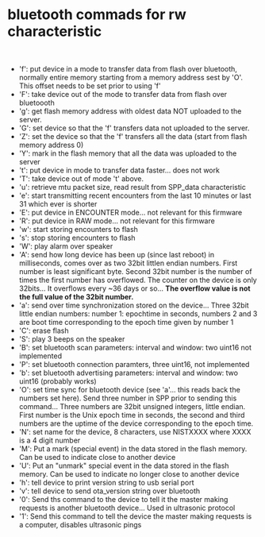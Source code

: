 # bluetooth commads for rw characteristic
​
- 'f': put device in a mode to transfer data from flash over bluetooth, normally entire memory starting from a memory address sest by 'O'.   This offset needs to be set prior to using 'f'
- 'F': take device out of the mode to transfer data from flash over bluetoooth
- 'g': get flash memory address with oldest data NOT uploaded to the server.
- 'G': set device so that the 'f' transfers data not uploaded to the server.
- 'Z': set the device so that the 'f' transfers all the data (start from flash memory address 0)
- 'Y': mark in the flash memory that all the data was uploaded to the server
- 't': put device in mode to transfer data faster... does not work
- 'T': take device out of mode 't' above.
- 'u': retrieve mtu packet size, read result from SPP_data characteristic
- 'e': start transmitting recent encounters from the last 10 minutes or last 31 which ever is shorter
- 'E': put device in ENCOUNTER mode... not relevant for this firmware
- 'R': put device in RAW mode... not relevant for this firmware
​
- 'w': start storing encounters to flash
- 's': stop storing encounters to flash
​
- 'W': play alarm over speaker
​
- 'A': send how long device has been up (since last reboot) in milliseconds, comes over as two 32bit littlen endian numbers.   First number is least significant byte.   Second 32bit number is the number of times the first number has overflowed.  The counter on the device is only 32bits... It overflows every ~36 days or so... **The overflow value is not the full value of the 32bit number.**
​
- 'a': send over time synchronization stored on the device... Three 32bit little endian numbers:  number 1:  epochtime in seconds, numbers 2 and 3 are boot time corresponding to the epoch time given by number 1
​
- 'C': erase flash
​
- 'S': play 3 beeps on the speaker
​
- 'B': set bluetooth scan parameters:  interval and window: two uint16  not implemented
​
- 'P': set bluetooth connection paramters, three uint16, not implemented
​
- 'b': set bluetooth advertising parameters: interval and window: two uint16 (probably works)
​
- 'O': set time sync for bluetooth device (see 'a'... this reads back the numbers set here).  Send three number in SPP prior to sending this command... Three numbers are 32bit unsigned integers, little endian.  First number is the Unix epoch time in seconds, the second and third numbers are the uptime of the device corresponding to the epoch time.
​
- 'N': set name for the device, 8 characters, use NISTXXXX where XXXX is a 4 digit number
​
- 'M': Put a mark (special event) in the data stored in the flash memory.   Can be used to indicate close to another device
- 'U': Put an "unmark" special event in the data stored in the flash memory.  Can be used to indicate no longer close to another device
- 'h': tell device to print version string to usb serial port
- 'v': tell device to send ota_version string over bluetooth
- '0': Send ths command to the device to tell it the master making requests is another bluetooth device... Used in ultrasonic protocol
​
- '1': Send this command to tell the device the master making requests is a computer, disables ultrasonic pings
